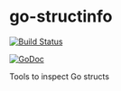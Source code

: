 # go-structinfo

[![Build Status](https://travis-ci.org/lestrrat-go/structinfo.svg?branch=master)](https://travis-ci.org/lestrrat-go/structinfo)

[![GoDoc](https://godoc.org/github.com/lestrrat-go/structinfo?status.svg)](https://godoc.org/github.com/lestrrat-go/structinfo)

Tools to inspect Go structs
